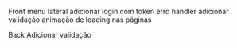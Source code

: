Front
menu lateral
adicionar login com token
erro handler
adicionar validação
animação de loading nas páginas

Back
Adicionar validação